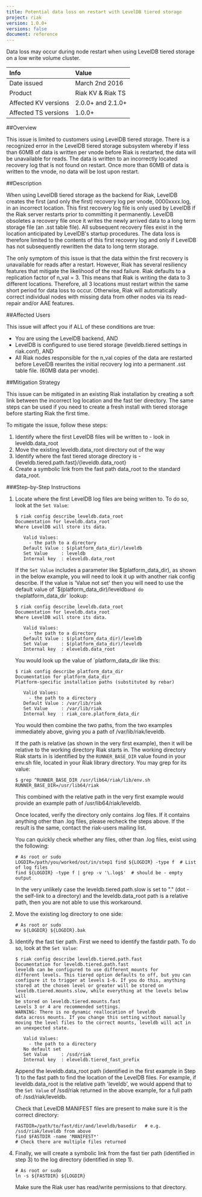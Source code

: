 ```yaml
---
title: Potential data loss on restart with LevelDB tiered storage
project: riak
version: 1.0.0+
versions: false
document: reference
---
```


Data loss may occur during node restart when using LevelDB tiered storage on a low write volume cluster.

Info | Value
:----|:-----
Date issued | March 2nd 2016
Product | Riak KV & Riak TS
Affected KV versions | 2.0.0+ and 2.1.0+ 
Affected TS versions | 1.0.0+


##Overview

This issue is limited to customers using LevelDB tiered storage. There is a recognized error in the LevelDB tiered storage subsystem whereby if less than 60MB of data is written per vnode before Riak is restarted, the data will be unavailable for reads. The data is written to an incorrectly located recovery log that is not found on restart. Once more than 60MB of data is written to the vnode, no data will be lost upon restart.


##Description

When using LevelDB tiered storage as the backend for Riak, LevelDB creates the first (and only the first) recovery log per vnode, 0000xxxx.log, in an incorrect location. This first recovery log file is only used by LevelDB if the Riak server restarts prior to committing it permanently. LevelDB obsoletes a recovery file once it writes the newly arrived data to a long term storage file (an .sst table file). All subsequent recovery files exist in the location anticipated by LevelDB's startup procedures. The data loss is therefore limited to the contents of this first recovery log and only if LevelDB has not subsequently rewritten the data to long term storage.

The only symptom of this issue is that the data within the first recovery is unavailable for reads after a restart. However, Riak has several resiliency features that mitigate the likelihood of the read failure. Riak defaults to a replication factor of n_val = 3. This means that Riak is writing the data to 3 different locations. Therefore, all 3 locations must restart within the same short period for data loss to occur. Otherwise, Riak will automatically correct individual nodes with missing data from other nodes via its read-repair and/or AAE features.


##Affected Users

This issue will affect you if ALL of these conditions are true:

* You are using the LevelDB backend, AND 
* LevelDB is configured to use tiered storage (leveldb.tiered settings in riak.conf), AND
* All Riak nodes responsible for the n_val copies of the data are restarted before LevelDB rewrites the initial recovery log into a permanent .sst table file. (60MB data per vnode).


##Mitigation Strategy

This issue can be mitigated in an existing Riak installation by creating a soft link between the incorrect log location and the fast tier directory. The same steps can be used if you need to create a fresh install with tiered storage before starting Riak the first time.

To mitigate the issue, follow these steps:

1. Identify where the first LevelDB files will be written to - look in leveldb.data_root
2. Move the existing leveldb.data_root directory out of the way
3. Identify where the fast tiered storage directory is - {leveldb.tiered.path.fast}/{leveldb.data_root}
4. Create a symbolic link from the fast path data_root to the standard data_root.

###Step-by-Step Instructions

1.  Locate where the first LevelDB log files are being written to. To do so, look at the `Set Value`:

    ```
    $ riak config describe leveldb.data_root
    Documentation for leveldb.data_root
    Where LevelDB will store its data.
    
       Valid Values: 
         - the path to a directory
       Default Value : $(platform_data_dir)/leveldb
       Set Value     : leveldb
       Internal key  : eleveldb.data_root 
    ```
    	
    If the `Set Value` includes a parameter like $(platform_data_dir), as shown in the below example, you will need to look it up with another riak config describe. If the value is 'Value not set' then you will need to use the default value of `$(platform_data_dir)/leveldb` and do the `platform_data_dir` lookup:
    
	```
    $ riak config describe leveldb.data_root
    Documentation for leveldb.data_root
    Where LevelDB will store its data.
    
       Valid Values: 
         - the path to a directory
       Default Value : $(platform_data_dir)/leveldb
       Set Value     : $(platform_data_dir)/leveldb
       Internal key  : eleveldb.data_root 
    ```
    
    You would look up the value of `platform_data_dir like this:
    
    ```
    $ riak config describe platform_data_dir
    Documentation for platform_data_dir
    Platform-specific installation paths (substituted by rebar)
    
       Valid Values: 
         - the path to a directory
       Default Value : /var/lib/riak
       Set Value     : /var/lib/riak
       Internal key  : riak_core.platform_data_dir 
    ```
    
    You would then combine the two paths, from the two examples immediately above, giving you a path of /var/lib/riak/leveldb.
    
    If the path is relative (as shown in the very first example), then it will be relative to the working directory Riak starts in. The working directory Riak starts in is identified by the `RUNNER_BASE_DIR` value found in your env.sh file, located in your Riak library directory. You may grep for its value:
    
	```
    $ grep ^RUNNER_BASE_DIR /usr/lib64/riak/lib/env.sh
    RUNNER_BASE_DIR=/usr/lib64/riak
    ```
    
    This combined with the relative path in the very first example would provide an example path of /usr/lib64/riak/leveldb.
    
    Once located, verify the directory only contains .log files. If it contains anything other than .log files, please recheck the steps above. If the result is the same, contact the riak-users mailing list.
    
    You can quickly check whether any files, other than .log files, exist using the following:
    
    ```
    # As root or sudo
    LOGDIR=/path/you/worked/out/in/step1 find ${LOGDIR} -type f  # List of log files
    find ${LOGDIR} -type f | grep -v '\.log$'  # should be - empty output
    ```
    
    In the very unlikely case the leveldb.tiered.path.slow is set to "." (dot - the self-link to a directory) and the leveldb.data_root path is a relative path, then you are not able to use this workaround.

2.  Move the existing log directory to one side:
    
    ```
    # As root or sudo
    mv ${LOGDIR} ${LOGDIR}.bak
    ```
    
3.  Identify the fast tier path. First we need to identify the fastdir path. To do so, look at the `Set Value`:
    
    ```
    $ riak config describe leveldb.tiered.path.fast
    Documentation for leveldb.tiered.path.fast
    leveldb can be configured to use different mounts for
    different levels. This tiered option defaults to off, but you can
    configure it to trigger at levels 1-6. If you do this, anything
    stored at the chosen level or greater will be stored on
    leveldb.tiered.mounts.slow, while everything at the levels below will
    be stored on leveldb.tiered.mounts.fast
    Levels 3 or 4 are recommended settings.
    WARNING: There is no dynamic reallocation of leveldb
    data across mounts. If you change this setting without manually
    moving the level files to the correct mounts, leveldb will act in
    an unexpected state.
    
       Valid Values: 
         - the path to a directory
       No default set
       Set Value     : /ssd/riak
       Internal key  : eleveldb.tiered_fast_prefix 
    ```
    
    Append the leveldb.data_root path (identified in the first example in Step 1) to the fast path to find the location of the LevelDB files. For example, if leveldb.data_root is the relative path 'leveldb', we would append that to the `Set Value` of /ssd/riak returned in the above example, for a full path of: /ssd/riak/leveldb.
    
    Check that LevelDB MANIFEST files are present to make sure it is the correct directory:
    
	```
    FASTDIR=/path/to/fast/dir/and/leveldb/basedir   # e.g. /ssd/riak/leveldb from above
    find $FASTDIR -name 'MANIFEST*'
    # Check there are multiple files returned
      ```
      
4.  Finally, we will create a symbolic link from the fast tier path (identified in step 3) to the log directory (identified in step 1). 
    
    ```
    # As root or sudo
    ln -s ${FASTDIR} ${LOGDIR}
    ```
    
    Make sure the Riak user has read/write permissions to that directory.